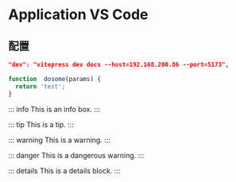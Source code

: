 # Application VS Code
## 配置
```json
"dev": "vitepress dev docs --host=192.168.200.86 --port=5173",
```
```js
function  dosome(params) {
  return 'test';
}
```
::: info
This is an info box.
:::

::: tip
This is a tip.
:::

::: warning
This is a warning.
:::

::: danger
This is a dangerous warning.
:::

::: details
This is a details block.
:::